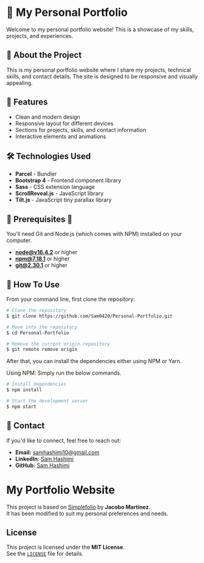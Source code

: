 # 📌 My Personal Portfolio

Welcome to my personal portfolio website! This is a showcase of my skills, projects, and experiences.

## 🚀 About the Project

This is my personal portfolio website where I share my projects, technical skills, and contact details. The site is designed to be responsive and visually appealing.

## 🎨 Features

- Clean and modern design
- Responsive layout for different devices
- Sections for projects, skills, and contact information
- Interactive elements and animations

## 🛠️ Technologies Used

- **Parcel** - Bundler  
- **Bootstrap 4** - Frontend component library  
- **Sass** - CSS extension language  
- **ScrollReveal.js** - JavaScript library  
- **Tilt.js** - JavaScript tiny parallax library  

## 📝 Prerequisites 📝

You'll need Git and Node.js (which comes with NPM) installed on your computer.

- **node@v16.4.2** or higher  
- **npm@7.18.1** or higher  
- **git@2.30.1** or higher  

## 🔧 How To Use

From your command line, first clone the repository:

```bash
# Clone the repository
$ git clone https://github.com/Sam0420/Personal-Portfolio.git

# Move into the repository
$ cd Personal-Portfolio

# Remove the current origin repository
$ git remote remove origin
```

After that, you can install the dependencies either using NPM or Yarn.

Using NPM: Simply run the below commands.

```bash
# Install dependencies
$ npm install

# Start the development server
$ npm start
```

## 💌 Contact

If you'd like to connect, feel free to reach out:

- **Email:** samhashimi10@gmail.com
- **LinkedIn:** [Sam Hashimi](https://www.linkedin.com/in/sam-hashimi-222699231/)  
- **GitHub:** [Sam Hashimi](https://github.com/Sam0420)  


# My Portfolio Website

This project is based on [Simplefolio](https://github.com/zero-to-mastery/simplefolio) by **Jacobo Martínez**.  
It has been modified to suit my personal preferences and needs.

## License
This project is licensed under the **MIT License**.  
See the [`LICENSE`](LICENSE.md) file for details.